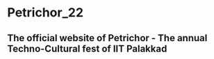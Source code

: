 # Petrichor_22

## **The official website of Petrichor - The annual Techno-Cultural fest of IIT Palakkad**
